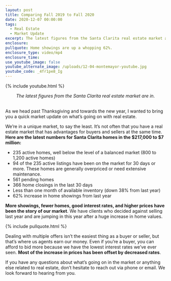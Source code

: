 ```yaml
---
layout: post
title: Comparing Fall 2019 to Fall 2020
date: 2020-12-07 00:00:00
tags:
  - Real Estate
  - Market Update
excerpt: The latest figures from the Santa Clarita real estate market are in.
enclosure:
pullquote: Home showings are up a whopping 62%.
enclosure_type: video/mp4
enclosure_time:
use_youtube_image: false
youtube_alternate_image: /uploads/12-04-montemayor-youtube.jpg
youtube_code: _4fr1pe8_Ig
---
```


{% include youtube.html %}

<center><em>The latest figures from the Santa Clarita real estate market are in.</em></center>

<br>As we head past Thanksgiving and towards the new year, I wanted to bring you a quick market update on what’s going on with real estate.

We’re in a unique market, to say the least. It’s not often that you have a real estate market that has advantages for buyers and sellers at the same time. **Here are the latest numbers for Santa Clarita homes in the $217,000 to $7 million:**

* 235 active homes, well below the level of a balanced market (800 to 1,200 active homes)
* 94 of the 235 active listings have been on the market for 30 days or more. These homes are generally overpriced or need extensive maintenance.
* 561 pending homes
* 366 home closings in the last 30 days
* Less than one month of available inventory (down 38% from last year)
* 62% increase in home showings from last year

**More showings, fewer homes, good interest rates, and higher prices have been the story of our market**. We have clients who decided against selling last year and are jumping in this year after a huge increase in home values.

{% include pullquote.html %}

Dealing with multiple offers isn’t the easiest thing as a buyer or seller, but that’s where us agents earn our money. Even if you’re a buyer, you can afford to bid more because we have the lowest interest rates we’ve ever seen. **Most of the increase in prices has been offset by decreased rates**.

If you have any questions about what’s going on in the market or anything else related to real estate, don’t hesitate to reach out via phone or email. We look forward to hearing from you.